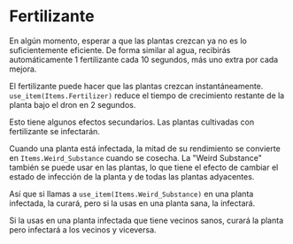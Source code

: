 # Fertilizante
En algún momento, esperar a que las plantas crezcan ya no es lo suficientemente eficiente.
De forma similar al agua, recibirás automáticamente 1 fertilizante cada 10 segundos, más uno extra por cada mejora.

El fertilizante puede hacer que las plantas crezcan instantáneamente. `use_item(Items.Fertilizer)` reduce el tiempo de crecimiento restante de la planta bajo el dron en 2 segundos.

Esto tiene algunos efectos secundarios.
Las plantas cultivadas con fertilizante se infectarán.

Cuando una planta está infectada, la mitad de su rendimiento se convierte en `Items.Weird_Substance` cuando se cosecha.
La "Weird Substance" también se puede usar en las plantas, lo que tiene el efecto de cambiar el estado de infección de la planta y de todas las plantas adyacentes.

Así que si llamas a `use_item(Items.Weird_Substance)` en una planta infectada, la curará, pero si la usas en una planta sana, la infectará.

Si la usas en una planta infectada que tiene vecinos sanos, curará la planta pero infectará a los vecinos y viceversa.